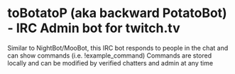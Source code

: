 # toBotatoP (aka backward PotatoBot) - IRC Admin bot for twitch.tv
Similar to NightBot/MooBot, this IRC bot responds to people in the chat and can show commands (i.e. !example_command)
Commands are stored locally and can be modified by verified chatters and admin at any time
